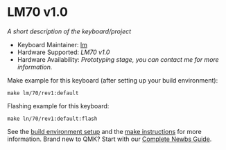# LM70 v1.0

<!--![rev1](imgur.com image replace me!)-->

*A short description of the keyboard/project*

* Keyboard Maintainer: [lm](https://github.com/LaurentMe)
* Hardware Supported: *LM70 v1.0*
* Hardware Availability: *Prototyping stage, you can contact me for more information.*

Make example for this keyboard (after setting up your build environment):

    make lm/70/rev1:default

Flashing example for this keyboard:

    make ln/70/rev1:default:flash

See the [build environment setup](https://docs.qmk.fm/#/getting_started_build_tools) and the [make instructions](https://docs.qmk.fm/#/getting_started_make_guide) for more information. Brand new to QMK? Start with our [Complete Newbs Guide](https://docs.qmk.fm/#/newbs).
